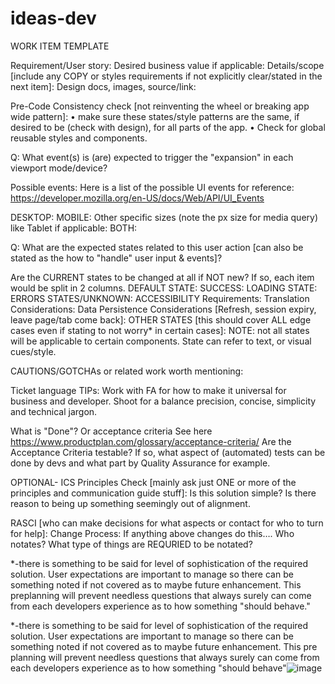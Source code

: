 # ideas-dev

WORK ITEM TEMPLATE

Requirement/User story: 
Desired business value if applicable:
Details/scope [include any COPY or styles requirements if not explicitly clear/stated in the next item]:
Design docs, images, source/link:
 
Pre-Code Consistency check [not reinventing the wheel or breaking app wide pattern]: 
•	 make sure these states/style patterns are the same, if desired to be (check with design), for all parts of the app.
•	Check for global reusable styles and components. 
 
 
Q: What event(s) is (are) expected to trigger the "expansion" in each viewport mode/device?
 
Possible events:  Here is a list of the possible UI events for reference: https://developer.mozilla.org/en-US/docs/Web/API/UI_Events 
 
DESKTOP:
MOBILE:
Other specific sizes (note the px size for media query) like Tablet if applicable:
BOTH:
 
 
Q: What are the expected states related to this user action [can also be stated as the how to "handle" user input & events]?
 
Are the CURRENT states to be changed at all if NOT new? If so, each item would be split in 2 columns. 
DEFAULT STATE:
SUCCESS: 
LOADING STATE:
ERRORS STATES/UNKNOWN:
ACCESSIBILITY Requirements:
Translation Considerations:
Data Persistence Considerations [Refresh, session expiry, leave page/tab come back]: 
OTHER STATES [this should cover ALL edge cases even if stating to not worry* in certain cases]:
 NOTE: not all states will be applicable to certain components. State can refer to text, or visual cues/style.
 
CAUTIONS/GOTCHAs or related work worth mentioning:
 
 
Ticket language TIPs:
Work with FA for how to make it universal for business and developer. Shoot for a balance precision, concise, simplicity and technical jargon.
 
What is "Done"? Or acceptance criteria 
See here https://www.productplan.com/glossary/acceptance-criteria/  Are the Acceptance Criteria testable?
If so, what aspect of (automated) tests can be done by devs and what part by Quality Assurance for example. 
 
OPTIONAL- ICS Principles Check [mainly ask just ONE or more of the principles and communication guide stuff]:
Is this solution simple? Is there reason to being up something seemingly out of alignment.

RASCI [who can make decisions for what aspects or contact for who to turn for help]:
Change Process: If anything above changes do this…. Who notates?  What type of things are REQURIED to be notated?

*-there is something to be said for level of sophistication of the required solution. User expectations are important to manage so there can be something noted if not covered as to maybe future enhancement. This preplanning will prevent needless questions that always surely can come from each developers experience as to how something "should behave."



*-there is something to be said for level of sophistication of the required solution. User expectations are important to manage so there can be something noted if not covered as to maybe future enhancement. This pre planning will prevent needless questions that always surely can come from each developers experience as to how something "should behave"![image](https://user-images.githubusercontent.com/102767761/222252691-6a5d5281-00b3-4c9f-a5b7-2c0e87b4ad07.png)
